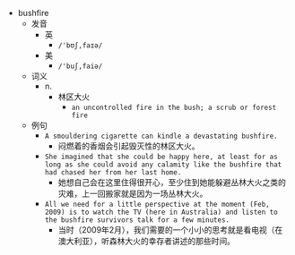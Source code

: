 - bushfire
  - 发音
    - 英
      - `/'bʊʃ,faɪə/`
    - 美
      - `/'buʃ,faiə/`
  - 词义
    - n.
      - 林区大火
        - `an uncontrolled fire in the bush; a scrub or forest fire `
  - 例句
    - `A smouldering cigarette can kindle a devastating bushfire.`
      - 闷燃着的香烟会引起毁灭性的林区大火。
    - `She imagined that she could be happy here, at least for as long as she could avoid any calamity like the bushfire that had chased her from her last home.`
      - 她想自己会在这里住得很开心，至少住到她能躲避丛林大火之类的灾难，上一回搬家就是因为一场丛林大火。
    - `All we need for a little perspective at the moment (Feb, 2009) is to watch the TV (here in Australia) and listen to the bushfire survivors talk for a few minutes.`
      - 当时（2009年2月），我们需要的一个小小的思考就是看电视（在澳大利亚），听森林大火的幸存者讲述的那些时间。

